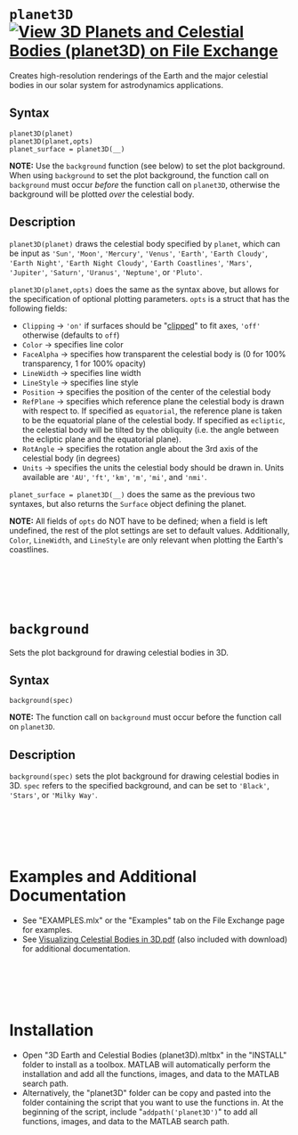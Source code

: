 # `planet3D` [![View 3D Planets and Celestial Bodies (planet3D) on File Exchange](https://www.mathworks.com/matlabcentral/images/matlab-file-exchange.svg)](https://www.mathworks.com/matlabcentral/fileexchange/86483-3d-planets-and-celestial-bodies-planet3d)
Creates high-resolution renderings of the Earth and the major celestial bodies in our solar system for astrodynamics applications.


## Syntax

`planet3D(planet)`\
`planet3D(planet,opts)`\
`planet_surface = planet3D(__)`

**NOTE:** Use the `background` function (see below) to set the plot background. When using `background` to set the plot background, the function call on `background` must occur *before* the function call on `planet3D`, otherwise the background will be plotted *over* the celestial body.


## Description

`planet3D(planet)` draws the celestial body specified by `planet`, which can be input as `'Sun'`, `'Moon'`, `'Mercury'`, `'Venus'`, `'Earth'`, `'Earth Cloudy'`, `'Earth Night'`, `'Earth Night Cloudy'`, `'Earth Coastlines'`, `'Mars'`, `'Jupiter'`, `'Saturn'`, `'Uranus'`, `'Neptune'`, or `'Pluto'`.

`planet3D(planet,opts)` does the same as the syntax above, but allows for the specification of optional plotting parameters. `opts` is a struct that has the following fields:
   - `Clipping` &rightarrow; `'on'` if surfaces should be "[clipped](https://www.mathworks.com/help/matlab/creating_plots/clipping-in-plots-and-graphs.html)" to fit axes, `'off'` otherwise (defaults to `off`)
   - `Color` &rightarrow; specifies line color
   - `FaceAlpha` &rightarrow; specifies how transparent the celestial body is (0 for 100% transparency, 1 for 100% opacity)
   - `LineWidth` &rightarrow; specifies line width
   - `LineStyle` &rightarrow; specifies line style
   - `Position` &rightarrow; specifies the position of the center of the celestial body 
   - `RefPlane` &rightarrow; specifies which reference plane the celestial body is drawn with respect to. If specified as `equatorial`, the reference plane is taken to be the equatorial plane of the celestial body. If specified as `ecliptic`, the celestial body will be tilted by the obliquity (i.e. the angle between the ecliptic plane and the equatorial plane).
   - `RotAngle` &rightarrow; specifies the rotation angle about the 3rd axis of the celestial body (in degrees)
   - `Units` &rightarrow; specifies the units the celestial body should be drawn in. Units available are `'AU'`, `'ft'`, `'km'`, `'m'`, `'mi'`, and `'nmi'`.

`planet_surface = planet3D(__)` does the same as the previous two syntaxes, but also returns the `Surface` object defining the planet.

**NOTE:** All fields of `opts` do NOT have to be defined; when a field is left undefined, the rest of the plot settings are set to default values. Additionally, `Color`, `LineWidth`, and `LineStyle` are only relevant when plotting the Earth's coastlines.




<br/><br/> 
<br/><br/> 




# `background`
Sets the plot background for drawing celestial bodies in 3D.


## Syntax

`background(spec)`

**NOTE:** The function call on `background` must occur before the function call on `planet3D`.


## Description

`background(spec)` sets the plot background for drawing celestial bodies in 3D. `spec` refers to the specified background, and can be set to `'Black'`, `'Stars'`, or `'Milky Way'`.




<br/><br/> 
<br/><br/> 




# Examples and Additional Documentation

   -  See "EXAMPLES.mlx" or the "Examples" tab on the File Exchange page for examples.
   -  See [Visualizing Celestial Bodies in 3D.pdf](https://tamaskis.github.io/documentation/Visualizing_Celestial_Bodies_in_3D.pdf) (also included with download) for additional documentation.




<br/><br/> 
<br/><br/> 




# Installation

   - Open "3D Earth and Celestial Bodies (planet3D).mltbx" in the "INSTALL" folder to install as a toolbox. MATLAB will automatically perform the installation and add all the functions, images, and data to the MATLAB search path.
   - Alternatively, the "planet3D" folder can be copy and pasted into the folder containing the script that you want to use the functions in. At the beginning of the script, include "`addpath('planet3D')`" to add all functions, images, and data to the MATLAB search path.